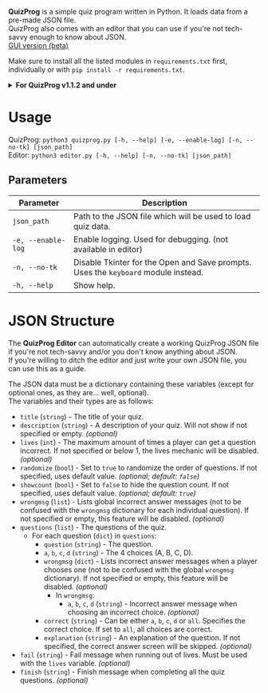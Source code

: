 **QuizProg** is a simple quiz program written in Python. It loads data from a pre-made JSON file.  
QuizProg also comes with an editor that you can use if you're not tech-savvy enough to know about JSON.  
[GUI version (beta)](../../../quizprog-gui)

Make sure to install all the listed modules in `requirements.txt` first, individually or with `pip install -r requirements.txt`.

<details>
<summary><b>For QuizProg v1.1.2 and under</b></summary><br>
QuizProg v1.1.2 and under uses a module called <a href="https://www.wxpython.org/">wxPython</a> to display the Open and Save file dialog. As the newest version of wxPython currently doesn't build on Python 3.10, you can use Python 3.9 or <a href="https://wxpython.org/Phoenix/snapshot-builds/wxPython-4.1.2a1.dev5434+7d45ee6a-cp310-cp310-win_amd64.whl">install a snapshot build for Python 3.10</a>. Then use <code>pip install &lt;wheel filename&gt;</code> to install.
</details>

# Usage
QuizProg: `python3 quizprog.py [-h, --help] [-e, --enable-log] [-n, --no-tk] [json_path]`  
Editor: `python3 editor.py [-h, --help] [-n, --no-tk] [json_path]`

## Parameters
| Parameter | Description |
|--|--|
| `json_path` | Path to the JSON file which will be used to load quiz data. |
| `-e, --enable-log` | Enable logging. Used for debugging. (not available in editor) |
| `-n, --no-tk` | Disable Tkinter for the Open and Save prompts. Uses the `keyboard` module instead. |
| `-h, --help` | Show help. |

# JSON Structure
The **QuizProg Editor** can automatically create a working QuizProg JSON file if you're not tech-savvy and/or you don't know anything about JSON.  
If you're willing to ditch the editor and just write your own JSON file, you can use this as a guide.

The JSON data must be a dictionary containing these variables (except for optional ones, as they are... well, optional).  
The variables and their types are as follows:
- `title` (`string`) - The title of your quiz.
- `description` (`string`) - A description of your quiz. Will not show if not specified or empty. *(optional)*
- `lives` (`int`) - The maximum amount of times a player can get a question incorrect. If not specified or below 1, the lives mechanic will be disabled. *(optional)*
- `randomize` (`bool`) - Set to `true` to randomize the order of questions. If not specified, uses default value. *(optional; default: `false`)*
- `showcount` (`bool`) - Set to `false` to hide the question count. If not specified, uses default value. *(optional; default: `true`)*
- `wrongmsg` (`list`) - Lists global incorrect answer messages (not to be confused with the `wrongmsg` dictionary for each individual question). If not specified or empty, this feature will be disabled. *(optional)*
- `questions` (`list`) - The questions of the quiz.
  - For each question (`dict`) in `questions`:
    - `question` (`string`) - The question.
    - `a`, `b`, `c`, `d` (`string`) - The 4 choices (A, B, C, D).
    - `wrongmsg` (`dict`) - Lists incorrect answer messages when a player chooses one (not to be confused with the global `wrongmsg` dictionary). If not specified or empty, this feature will be disabled. *(optional)*
      - In `wrongmsg`:
        - `a`, `b`, `c`, `d` (`string`) - Incorrect answer message when choosing an incorrect choice. *(optional)*
    - `correct` (`string`) - Can be either `a`, `b`, `c`, `d` or `all`. Specifies the correct choice. If set to `all`, all choices are correct.
    - `explanation` (`string`) - An explanation of the question. If not specified, the correct answer screen will be skipped. *(optional)*
- `fail` (`string`) - Fail message when running out of lives. Must be used with the `lives` variable. *(optional)*
- `finish` (`string`) - Finish message when completing all the quiz questions. *(optional)*
